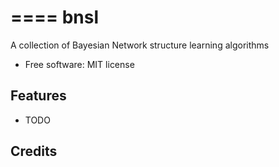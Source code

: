 ====
bnsl
====




A collection of Bayesian Network structure learning algorithms


* Free software: MIT license


Features
--------

* TODO

Credits
-------
